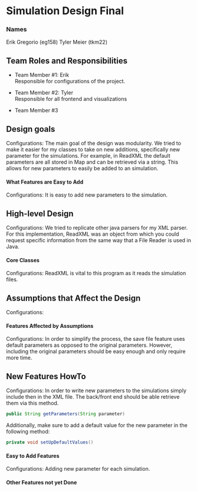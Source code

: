# Simulation Design Final
### Names
Erik Gregorio (eg158)
Tyler Meier (tkm22)

## Team Roles and Responsibilities

 * Team Member #1: Erik \
 Responsible for configurations of the project.

 * Team Member #2: Tyler\
 Responsible for all frontend and visualizations

 * Team Member #3


## Design goals
Configurations: The main goal of the design was modularity. We tried to make it easier for my classes
to take on new additions, specifically new parameter for the simulations. For example, in ReadXML 
the default parameters are all stored in Map and can be retrieved via a string. This allows for new
parameters to easily be added to an simulation.

#### What Features are Easy to Add
Configurations: It is easy to add new parameters to the simulation.

## High-level Design
Configurations: We tried to replicate other java parsers for my XML parser. For this implementation,
ReadXML was an object from which you could request specific information from the same way that a 
File Reader is used in Java.

#### Core Classes
Configurations: ReadXML is vital to this program as it reads the simulation files.

## Assumptions that Affect the Design
Configurations: 
#### Features Affected by Assumptions
Configurations: In order to simplify the process, the save file feature uses default parameters as 
opposed to the original parameters. However, including the original parameters should be easy enough 
and only require more time.

## New Features HowTo
Configurations: In order to write new parameters to the simulations simply include then in the XML
file. The back/front end should be able retrieve them via this method. 
``` java
public String getParameters(String parameter)
```
Additionally, make sure to add a default value for the new parameter in the following method: 
``` java
private void setUpDefaultValues()
```

#### Easy to Add Features
Configurations: Adding new parameter for each simulation.

#### Other Features not yet Done

